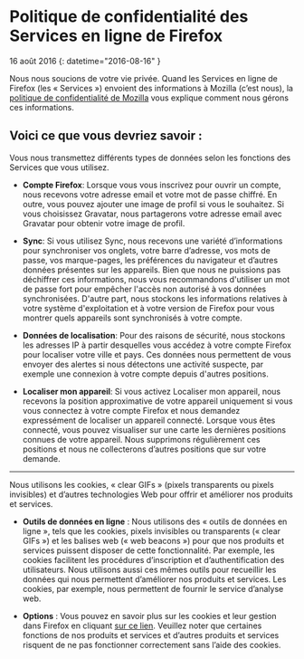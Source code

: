 # Politique de confidentialité des Services en ligne de Firefox

16 août 2016
{: datetime="2016-08-16" }

Nous nous soucions de votre vie privée. Quand les Services en ligne de Firefox (les « Services ») envoient des informations à Mozilla (c’est nous), la [politique de confidentialité de Mozilla](https://www.mozilla.org/privacy/) vous explique comment nous gérons ces informations.

## Voici ce que vous devriez savoir :

Vous nous transmettez différents types de données selon les fonctions des Services que vous utilisez.

* **Compte Firefox**: Lorsque vous vous inscrivez pour ouvrir un compte, nous recevons votre adresse email et votre mot de passe chiffré. En outre, vous pouvez ajouter une image de profil si vous le souhaitez. Si vous choisissez Gravatar, nous partagerons votre adresse email avec Gravatar pour obtenir votre image de profil.

* **Sync**: Si vous utilisez Sync, nous recevons une variété d’informations pour synchroniser vos onglets, votre barre d’adresse, vos mots de passe, vos marque-pages, les préférences du navigateur et d’autres données présentes sur les appareils.  Bien que nous ne puissions pas déchiffrer ces informations, nous vous recommandons d'utiliser un mot de passe fort pour empêcher l'accès non autorisé à vos données synchronisées.  D'autre part, nous stockons les informations relatives à votre système d'exploitation et à votre version de Firefox pour vous montrer quels appareils sont synchronisés à votre compte. 

* **Données de localisation**: Pour des raisons de sécurité, nous stockons les adresses IP à partir desquelles vous accédez à votre compte Firefox pour localiser votre ville et pays.  Ces données nous permettent de vous envoyer des alertes si nous détectons une activité suspecte, par exemple une connexion à votre compte depuis d'autres positions.
    
 * **Localiser mon appareil**: Si vous activez Localiser mon appareil, nous recevons la position approximative de votre appareil uniquement si vous vous connectez à votre compte Firefox et nous demandez expressément de localiser un appareil connecté. Lorsque vous êtes connecté, vous pouvez visualiser sur une carte les dernières positions connues de votre appareil. Nous supprimons régulièrement ces positions et nous ne collecterons d’autres positions que sur votre demande.

---------------------------------------

Nous utilisons les cookies, « clear GIFs » (pixels transparents ou pixels invisibles) et d’autres technologies Web pour offrir et améliorer nos produits et services.

* **Outils de données en ligne** : Nous utilisons des « outils de données en ligne », tels que les cookies, pixels invisibles ou transparents (« clear GIFs ») et les balises web (« web beacons ») pour que nos produits et services puissent disposer de cette fonctionnalité. Par exemple, les cookies facilitent les procédures d’inscription et d’authentification des utilisateurs. Nous utilisons aussi ces mêmes outils pour recueillir les données qui nous permettent d’améliorer nos produits et services. Les cookies, par exemple, nous permettent de fournir le service d’analyse web.

* **Options** : Vous pouvez en savoir plus sur les cookies et leur gestion dans Firefox en cliquant [sur ce lien](https://support.mozilla.org/kb/cookies-information-websites-store-on-your-computer). Veuillez noter que certaines fonctions de nos produits et services et d’autres produits et services risquent de ne pas fonctionner correctement sans l’aide des cookies.


